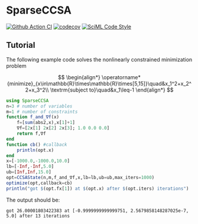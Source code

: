 # SparseCCSA
[![Github Action CI](https://github.com/gaurav-arya/SparseCCSA.jl/actions/workflows/CI.yml/badge.svg)](https://github.com/gaurav-arya/SparseCCSA.jl/actions/workflows/CI.yml)
[![codecov](https://codecov.io/gh/gaurav-arya/SparseCCSA.jl/graph/badge.svg)](https://codecov.io/gh/gaurav-arya/SparseCCSA.jl)
[![SciML Code Style](https://img.shields.io/static/v1?label=code%20style&message=SciML&color=9558b2&labelColor=389826)](https://github.com/SciML/SciMLStyle)

## Tutorial

The following example code solves the nonlinearly constrained minimization problem

$$
\begin{align*} 
    \operatorname*{minimize}_{x\in\mathbb{R}\times\mathbb{R}\times[5,15]}\quad&x_1^2+x_2^2+x_3^2\\
    \textrm{subject to}\quad&x_1\leq-1
\end{align*}
$$

```julia
using SparseCCSA
n=3 # number of variables
m=1 # number of constraints
function f_and_∇f(x)
    f=[sum(abs2,x),x[1]+1]
    ∇f=[2x[1] 2x[2] 2x[3]; 1.0 0.0 0.0]
    return f,∇f
end
function cb() #callback
    println(opt.x)
end
x=[-1000.0,-1000.0,10.0]
lb=[-Inf,-Inf,5.0]
ub=[Inf,Inf,15.0]
opt=CCSAState(n,m,f_and_∇f,x,lb=lb,ub=ub,max_iters=1000)
optimize(opt,callback=cb)
println("got $(opt.fx[1]) at $(opt.x) after $(opt.iters) iterations")
```
The output should be:
```
got 26.00001803422383 at [-0.9999999999999751, 2.5679858148287025e-7, 5.0] after 13 iterations
```
